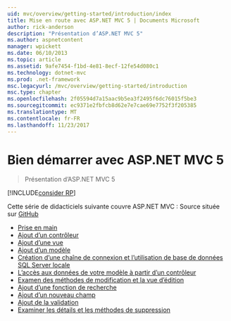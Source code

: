 ```yaml
---
uid: mvc/overview/getting-started/introduction/index
title: Mise en route avec ASP.NET MVC 5 | Documents Microsoft
author: rick-anderson
description: "Présentation d’ASP.NET MVC 5"
ms.author: aspnetcontent
manager: wpickett
ms.date: 06/10/2013
ms.topic: article
ms.assetid: 9afe7454-f1bd-4e81-8ecf-12fe54d080c1
ms.technology: dotnet-mvc
ms.prod: .net-framework
msc.legacyurl: /mvc/overview/getting-started/introduction
msc.type: chapter
ms.openlocfilehash: 2f05594d7a15aac9b5ea3f2495f6dc76015f5be3
ms.sourcegitcommit: ec9371e2fbfcb8d62e7e7cae69e7752f3f205385
ms.translationtype: MT
ms.contentlocale: fr-FR
ms.lasthandoff: 11/23/2017
---
```

<a name="getting-started-with-aspnet-mvc-5"></a>Bien démarrer avec ASP.NET MVC 5
====================
> Présentation d’ASP.NET MVC 5

[!INCLUDE[consider RP](../../../../includes/razor.md)]

Cette série de didacticiels suivante couvre ASP.NET MVC : Source située sur [GitHub](https://github.com/aspnet/Docs/tree/master/aspnet/mvc/overview/getting-started/introduction/sample/MvcMovie/MvcMovie)

- [Prise en main](getting-started.md)
- [Ajout d’un contrôleur](adding-a-controller.md)
- [Ajout d’une vue](adding-a-view.md)
- [Ajout d’un modèle](adding-a-model.md)
- [Création d’une chaîne de connexion et l’utilisation de base de données SQL Server locale](creating-a-connection-string.md)
- [L’accès aux données de votre modèle à partir d’un contrôleur](accessing-your-models-data-from-a-controller.md)
- [Examen des méthodes de modification et la vue d’édition](examining-the-edit-methods-and-edit-view.md)
- [Ajout d’une fonction de recherche](adding-search.md)
- [Ajout d’un nouveau champ](adding-a-new-field.md)
- [Ajout de la validation](adding-validation.md)
- [Examiner les détails et les méthodes de suppression](examining-the-details-and-delete-methods.md)
